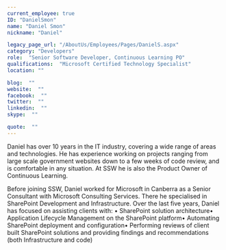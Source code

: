 ```yaml
---
current_employee: true
ID: "DanielSmon"
name: "Daniel Smon"
nickname: "Daniel"

legacy_page_url: "/AboutUs/Employees/Pages/DanielS.aspx"
category: "Developers"
role:  "Senior Software Developer, Continuous Learning PO"
qualifications:  "Microsoft Certified Technology Specialist"
location: ""

blog:  ""
website:  ""
facebook:  ""
twitter:  ""
linkedin:  ""
skype:  ""

quote:  ""
---
```


Daniel has over 10 years in the IT industry, covering a wide range of areas and technologies. He has experience working on projects ranging from large scale government websites down to a few weeks of code review, and is comfortable in any situation. At SSW he is also the Product Owner of Continuous Learning.

Before joining SSW, Daniel worked for Microsoft in Canberra as a Senior Consultant with Microsoft Consulting Services. There he specialised in SharePoint Development and Infrastructure. Over the last five years, Daniel has focused on assisting clients with:
• SharePoint solution architecture• Application Lifecycle Management on the SharePoint platform• Automating SharePoint deployment and configuration• Performing reviews of client built SharePoint solutions and providing findings and recommendations (both Infrastructure and code)